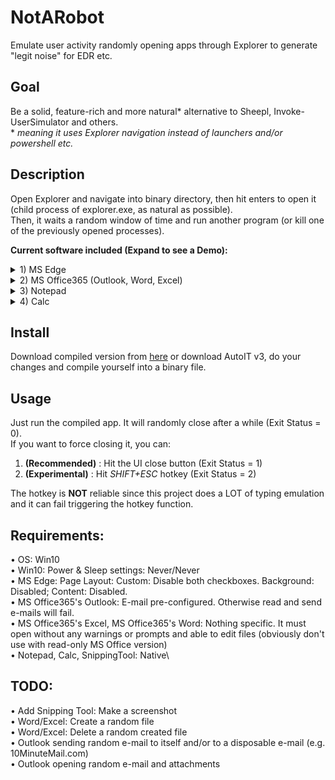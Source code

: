 # NotARobot
Emulate user activity randomly opening apps through Explorer to generate "legit noise" for EDR etc.

## Goal
Be a solid, feature-rich and more natural* alternative to Sheepl, Invoke-UserSimulator and others.\
\* _meaning it uses Explorer navigation instead of launchers and/or powershell etc._

## Description
Open Explorer and navigate into binary directory, then hit enters to open it (child process of explorer.exe, as natural as possible).\
Then, it waits a random window of time and run another program (or kill one of the previously opened processes).

**Current software included (Expand to see a Demo):**
<details>
  <summary>1) MS Edge</summary>

![Edge Demo](https://github.com/0xleone/NotARobot/blob/main/Edge.gif)
 
</details>
<details>
  <summary>2) MS Office365 (Outlook, Word, Excel)</summary>

![Edge Word](https://github.com/0xleone/NotARobot/blob/main/Word.gif)
 
</details>
<details>
  <summary>3) Notepad</summary>

![Notepad Demo](https://github.com/0xleone/NotARobot/blob/main/Notepad.gif)
 
</details>
<details>
  <summary>4) Calc</summary>

![Calc Demo](https://github.com/0xleone/NotARobot/blob/main/Calc.gif)
 
</details>

## Install
Download compiled version from [here](https://github.com/0xleone/NotARobot/releases) or download AutoIT v3, do your changes and compile yourself into a binary file.

## Usage
Just run the compiled app. It will randomly close after a while (Exit Status = 0).\
If you want to force closing it, you can:
1) **(Recommended)** : Hit the UI close button (Exit Status = 1)
2) **(Experimental)** : Hit *SHIFT+ESC* hotkey (Exit Status = 2)

The hotkey is **NOT** reliable since this project does a LOT of typing emulation and it can fail triggering the hotkey function.

## Requirements:
• OS: Win10\
• Win10: Power & Sleep settings: Never/Never\
• MS Edge: Page Layout: Custom: Disable both checkboxes. Background: Disabled; Content: Disabled.\
• MS Office365's Outlook: E-mail pre-configured. Otherwise read and send e-mails will fail.\
• MS Office365's Excel, MS Office365's Word: Nothing specific. It must open without any warnings or prompts and able to edit files (obviously don't use with read-only MS Office version)\
• Notepad, Calc, SnippingTool: Native\

## TODO:
• Add Snipping Tool: Make a screenshot\
• Word/Excel: Create a random file\
• Word/Excel: Delete a random created file\
• Outlook sending random e-mail to itself and/or to a disposable e-mail (e.g. 10MinuteMail.com)\
• Outlook opening random e-mail and attachments
